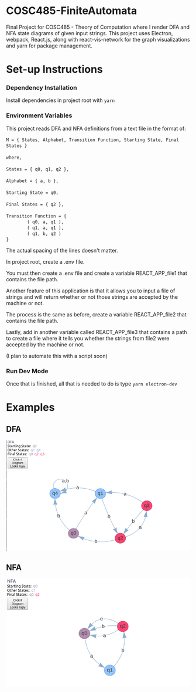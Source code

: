 # COSC485-FiniteAutomata
Final Project for COSC485 - Theory of Computation where I render DFA and NFA state diagrams of given input strings.
This project uses Electron, webpack, React.js, along with react-vis-network for the graph visualizations and yarn for package management. 

# Set-up Instructions

### Dependency Installation
Install dependencies in project root with `yarn`

### Environment Variables
This project reads DFA and NFA definitions from a text file in the format of:
```
M = { States, Alphabet, Transition Function, Starting State, Final States }

where,

States = { q0, q1, q2 },

Alphabet = { a, b },

Starting State = q0,

Final States = { q2 },

Transition Function = {
        ( q0, a, q1 ),
        ( q1, a, q1 ),
        ( q1, b, q2 )
}
```
The actual spacing of the lines doesn't matter.

In project root, create a .env file.

You must then create a .env file and create a variable REACT_APP_file1 that contains the file path.

Another feature of this application is that it allows you to input a file of strings and will return whether or not those strings are accepted by the machine or not.

The process is the same as before, create a variable REACT_APP_file2 that contains the file path.

Lastly, add in another variable called REACT_APP_file3 that contains a path to create a file where it tells you whether the strings from file2 were accepted by the machine or not.

(I plan to automate this with a script soon)

### Run Dev Mode
Once that is finished, all that is needed to do is type `yarn electron-dev`


# Examples

## DFA
![image](DFAExample.png)

## NFA
![image](NFAExample.png)
